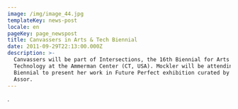 ```yaml
---
image: /img/image_44.jpg
templateKey: news-post
locale: en
pageKey: page_newspost
title: Canvassers in Arts & Tech Biennial
date: 2011-09-29T22:13:00.000Z
description: >-
  Canvassers will be part of Intersections, the 16th Biennial for Arts and
  Technology at the Ammerman Center (CT, USA). Mockler will be attending the
  Biennial to present her work in Future Perfect exhibition curated by Nadav
  Assor.
---
```

.
